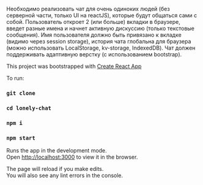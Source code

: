 Необходимо реализовать чат для очень одиноких людей (без серверной части, только UI на reactJS), которые будут общаться сами с собой. Пользователь откроет 2 (или больше) вкладки в браузере, введет разные имена и начнет активную дискуссию (только текстовые сообщения). Имя пользователя должно быть привязано к вкладке (видимо через session storage), история чата глобальна для браузера (можно использовать LocalStorage, kv-storage, IndexedDB). Чат должен поддерживать адаптивную верстку (с использованием bootstrap).

This project was bootstrapped with [Create React App](https://github.com/facebook/create-react-app)

To run:
### `git clone`
### `cd lonely-chat`
### `npm i`
### `npm start`

Runs the app in the development mode.<br>
Open [http://localhost:3000](http://localhost:3000) to view it in the browser.

The page will reload if you make edits.<br>
You will also see any lint errors in the console.


